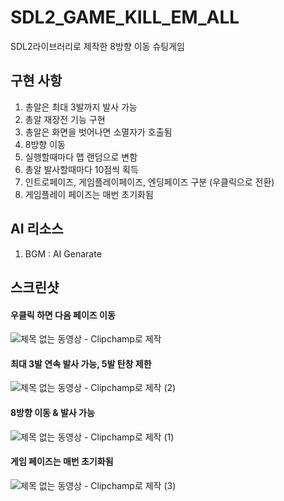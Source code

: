 # SDL2_GAME_KILL_EM_ALL
SDL2라이브러리로 제작한 8방향 이동 슈팅게임

## 구현 사항
1. 총알은 최대 3발까지 발사 가능
2. 총알 재장전 기능 구현
3. 총알은 화면을 벗어나면 소멸자가 호출됨
4. 8방향 이동
5. 실행할때마다 맵 랜덤으로 변함
6. 총알 발사할때마다 10점씩 획득
7. 인트로페이즈, 게임플레이페이즈, 엔딩페이즈 구분 (우클릭으로 전환)
8. 게임플레이 페이즈는 매번 초기화됨

## AI 리소스
1. BGM : AI Genarate

## 스크린샷

#### 우클릭 하면 다음 페이즈 이동
![제목 없는 동영상 - Clipchamp로 제작](https://github.com/Cybecho/SDL2_GAME_KITSCH_CATCH/assets/42949995/ffc70874-99bd-456f-80d0-2c41e00b9624)


#### 최대 3발 연속 발사 가능, 5발 탄창 제한
![제목 없는 동영상 - Clipchamp로 제작 (2)](https://github.com/Cybecho/SDL2_GAME_KITSCH_CATCH/assets/42949995/533a1c18-cd45-4a4c-806e-7df990bb6ee3)

#### 8방향 이동 & 발사 가능
![제목 없는 동영상 - Clipchamp로 제작 (1)](https://github.com/Cybecho/SDL2_GAME_KITSCH_CATCH/assets/42949995/54f088f8-7089-454c-89f7-b650ddb8f2fb)

#### 게임 페이즈는 매번 초기화됨
![제목 없는 동영상 - Clipchamp로 제작 (3)](https://github.com/Cybecho/SDL2_GAME_KITSCH_CATCH/assets/42949995/eb48d843-54d8-4e5d-a6dc-34cbb58f3e1b)
